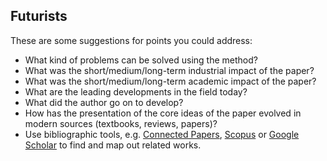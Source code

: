 ## Futurists

These are some suggestions for points you could address:

* What kind of problems can be solved using the method?
* What was the short/medium/long-term industrial impact of the paper?
* What was the short/medium/long-term academic impact of the paper?
* What are the leading developments in the field today?
* What did the author go on to develop?
* How has the presentation of the core ideas of the paper evolved in modern
  sources (textbooks, reviews, papers)?
* Use bibliographic tools, e.g. [Connected Papers](https://www.connectedpapers.com),
  [Scopus](https://www.scopus.com)
  or [Google Scholar](https://scholar.google.com) to find and map out related works.



